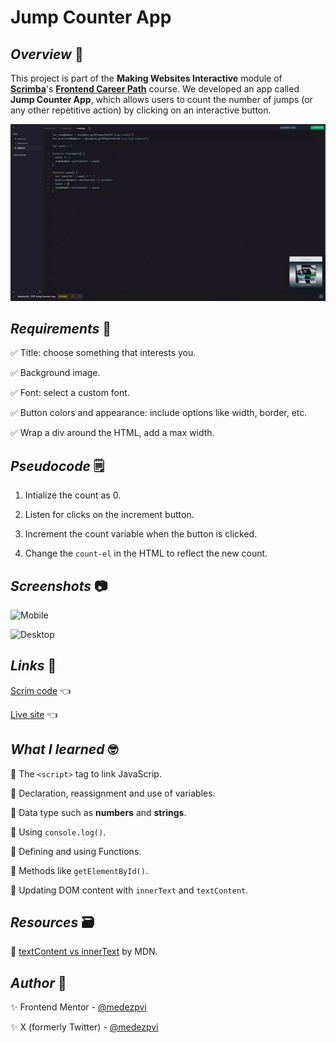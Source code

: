 # Jump Counter App

## *Overview* 🧐

This project is part of the **Making Websites Interactive** module of [**Scrimba**](https://v2.scrimba.com/home)'s [**Frontend Career Path**](https://v2.scrimba.com/the-frontend-developer-career-path-c0j) course. We developed an app called **Jump Counter App**, which allows users to count the number of jumps (or any other repetitive action) by clicking on an interactive button.

![Jump Counter](./screenshots/jump-counter-sample.gif)

## *Requirements* 📝

✅ Title: choose something that interests you.

✅ Background image.

✅ Font: select a custom font.

✅ Button colors and appearance: include options like width, border, etc.

✅ Wrap a div around the HTML, add a max width.

## *Pseudocode* 🗒️

1. Intialize the count as 0.

1. Listen for clicks on the increment button.

1. Increment the count variable when the button is clicked.

1. Change the `count-el` in the HTML to reflect the new count.


## *Screenshots* 📷

![Mobile](./screenshots/mobile.avif)

![Desktop](./screenshots/desktop.avif)

## *Links* 🔗

[Scrim code](https://v2.scrimba.com/s0enpe14p6) 👈

[Live site](https://mendezpvi.github.io/fcp-jump-counter-app/) 👈

## *What I learned* 🤓

🔳 The `<script>` tag to link JavaScrip.

🔳 Declaration, reassignment and use of variables.

🔳 Data type such as **numbers** and **strings**.

🔳 Using `console.log()`.

🔳 Defining and using Functions.

🔳 Methods like `getElementById()`.

🔳 Updating DOM content with `innerText` and `textContent`.

## *Resources* 🗃️

📖 [textContent vs innerText](https://developer.mozilla.org/en-US/docs/Web/API/Node/textContent) by MDN.

## *Author* 🔰

✨ Frontend Mentor - [@medezpvi](https://www.frontendmentor.io/profile/mendezpvi)

✨ X (formerly Twitter) - [@medezpvi](https://x.com/mendezpvi)